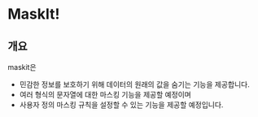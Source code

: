 # MaskIt!

## 개요

maskit은

- 민감한 정보를 보호하기 위해 데이터의 원래의 값을 숨기는 기능을 제공합니다.
- 여러 형식의 문자열에 대한 마스킹 기능을 제공할 예정이며
- 사용자 정의 마스킹 규칙을 설정할 수 있는 기능을 제공할 예정입니다.

##  